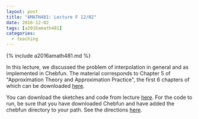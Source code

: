 ```yaml
---
layout: post
title: "AMATH481: Lecture F 12/02"
date: 2016-12-02
tags: [a2016amath481]
categories:
  - teaching
---
```


{% include a2016amath481.md %}

In this lecture, we discussed the problem of 
interpolation in general and as implemented in
Chebfun.
The material corresponds to Chapter 5 of 
"Approximation Theory and Approximation Practice",
the first 6 chapters of which can be downloaded
[here](https://people.maths.ox.ac.uk/trefethen/ATAP/ATAPfirst6chapters.pdf).

You can download the sketches and code from lecture [here](/assets/courses/uw-amath-481-a-2016/lec-12-02.zip). For 
the code to run, be sure that you have downloaded
Chebfun and have added the chebfun directory
to your path. See the directions [here](http://www.chebfun.org/download/).
